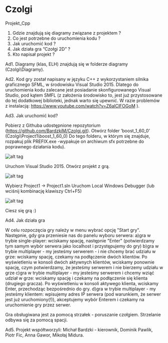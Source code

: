 # Czolgi
Projekt_Cpp

1. Gdzie znajdują się diagramy związane z projektem ?
2. Co jest potrzebne do uruchomienia kodu ?
3. Jak uruchomić kod ? 
4. Jak działa gra “Czołgi 2D” ?
5. Kto napisał projekt ?

Ad1. Diagramy (klas, ELH) znajdują się w folderze diagramy (Czolgi\Diagramy).

Ad2. Kod gry został napisany w języku C++ z wykorzystaniem silnika graficznego SFML, w środowisku Visual Studio 2015. Dlatego do uruchomienia kodu zalecane jest posiadanie skonfigurowanego Visual Studio, pod kątem SMFL (z założenia środowisko to, jest już przystosowane do tej dodatkowej biblioteki, jednak warto się upewnić. W razie problemów z instalacją:
https://www.youtube.com/watch?v=Z6alClFOGoM ).

Ad3. Jak uruchomić kod?

Pobierz z Githuba udostępnione repozytorium (https://github.com/BardzkiM/Czolgi.git).
Otwórz folder ’boost_1_60_0’ (Czolgi\Project1\boost_1_60_0)
Do tego folderu, w którym się znajduje, rozpakuj plik PREFIX.exe  -wypakuje on archiwum sfx potrzebne do poprawnego działania kodu).

![alt tag](https://cloud.githubusercontent.com/assets/12682459/15190790/165d3ed8-17b2-11e6-8d1d-a9efd04c787c.PNG)

Uruchom Visual Studio 2015.
Otwórz projekt z grą.

![alt tag](https://cloud.githubusercontent.com/assets/12682459/15190804/264ffbf0-17b2-11e6-8c71-1ce06d3c94a4.png)

Wybierz Project1 -> Project1.sln
Uruchom Local Windows Debugger (lub wciśnij kombinację klawiszy Ctrl+F5)

![alt tag](https://cloud.githubusercontent.com/assets/12682459/15190845/4ae00550-17b2-11e6-84ad-debac3b08640.png)

Ciesz się grą :)

Ad4. Jak działa gra

W celu rozpoczęcia gry należy w menu wybrać opcję "Start gry". Następnie, gdy gra przeniesie nas do panelu wyboru serwera:
a)gra w trybie single-player:
    wciskamy spację, następnie "Enter" (potwierdzamy tym samym wybór serwera jako localhost i przystępujemy do gry)
b)gra w trybie multiplayer - my jesteśmy serwerem - i nie chcemy brać udziału w grze:
    wciskamy spację, czekamy na podłączenie dwóch klientów. Po wyświetleniu w konsoli dwóch aktywnych klientów, wciskamy ponownie spację, czym potwierdzamy, że jesteśmy serwerem i nie bierzemy udziału w grze
c)gra w trybie multiplayer - my jesteśmy serwerem i chcemy wziąć udział w grze:
    wciskamy spację i czekamy na podłączenie się klienta (drugiego gracza). Po wyświetleniu w konsoli aktywego klienta, wciskamy Enter, przechodząc bezpośrednio do gry.
d)gra w trybie multiplayer - my jesteśmy klientem:
    wpisujemy adres IP serwera (pod warunkiem, że serwer jest już uruchomiony(!)), akceptujemy wybór Enterem i czekamy na uruchomienie gry przez serwer.
    
Gra obsługiwana jest za pomocą strzałek - poruszanie czołgiem. Strzelanie odbywa się za pomocą spacji.

Ad5. Projekt współtworzyli:
    Michał Bardzki - kierownik,
    Dominik Pawlik,
    Piotr Fic,
    Anna Gawor,
    Mikołaj Midura.

